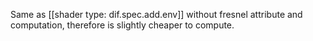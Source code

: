 Same as [[shader type: dif.spec.add.env]] without fresnel attribute and computation, therefore is slightly cheaper to compute.